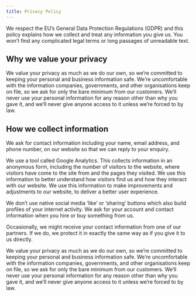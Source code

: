 ```yaml
---
title: Privacy Policy
---
```


<p class="text-intro">We respect the EU’s General Data Protection Regulations (GDPR) and this policy explains how we collect and treat any information you give us. You won’t find any complicated legal terms or long passages of unreadable text.</p>

## Why we value your privacy

We value your privacy as much as we do our own, so we’re committed to keeping your personal and business information safe. We’re uncomfortable with the information companies, governments, and other organisations keep on file, so we ask for only the bare minimum from our customers. We’ll never use your personal information for any reason other than why you gave it, and we’ll never give anyone access to it unless we’re forced to by law.

## How we collect information

We ask for contact information including your name, email address, and phone number, on our website so that we can reply to your enquiry.

We use a tool called Google Analytics. This collects information in an anonymous form, including the number of visitors to the website, where visitors have come to the site from and the pages they visited. We use this information to better understand how visitors find us and how they interact with our website. We use this information to make improvements and adjustments to our website, to deliver a better user experience.

We don’t use native social media ‘like’ or ‘sharing’ buttons which also build profiles of your internet activity. We ask for your account and contact information when you hire or buy something from us.

Occasionally, we might receive your contact information from one of our partners. If we do, we protect it in exactly the same way as if you give it to us directly.

<p class="small">We value your privacy as much as we do our own, so we’re committed to keeping your personal and business information safe. We’re uncomfortable with the information companies, governments, and other organisations keep on file, so we ask for only the bare minimum from our customers. We’ll never use your personal information for any reason other than why you gave it, and we’ll never give anyone access to it unless we’re forced to by law.</p>
